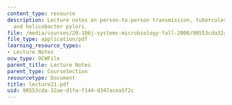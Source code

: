 ```yaml
---
content_type: resource
description: Lecture notes on person-to-person transmission, tuberculosis, influenza,
  and helicobacter pylori.
file: /media/courses/20-106j-systems-microbiology-fall-2006/90553cda32aed1faf144d347acea5f2c_lecture21.pdf
file_type: application/pdf
learning_resource_types:
- Lecture Notes
ocw_type: OCWFile
parent_title: Lecture Notes
parent_type: CourseSection
resourcetype: Document
title: lecture21.pdf
uid: 90553cda-32ae-d1fa-f144-d347acea5f2c
---
```

